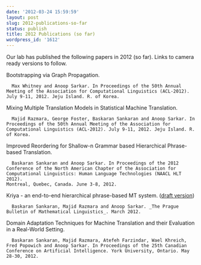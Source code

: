 ```yaml
---
date: '2012-03-24 15:59:59'
layout: post
slug: 2012-publications-so-far
status: publish
title: 2012 Publications (so far)
wordpress_id: '1612'
---
```


Our lab has published the following papers in 2012 (so far). Links to camera ready versions to follow.

  Bootstrapping via Graph Propagation.

      Max Whitney and Anoop Sarkar. In Proceedings of the 50th Annual Meeting of the Association for Computational Linguistics (ACL-2012). July 9-11, 2012. Jeju Island. R. of Korea.


  Mixing Multiple Translation Models in Statistical Machine Translation.

      Majid Razmara, George Foster, Baskaran Sankaran and Anoop Sarkar. In Proceedings of the 50th Annual Meeting of the Association for Computational Linguistics (ACL-2012). July 9-11, 2012. Jeju Island. R. of Korea.


  Improved Reordering for Shallow-n Grammar based Hierarchical Phrase-based Translation.

      Baskaran Sankaran and Anoop Sarkar. In Proceedings of the 2012 Conference of the North American Chapter of the Association for Computational Linguistics: Human Language Technologies (NAACL HLT 2012).
    Montreal, Quebec, Canada. June 3-8, 2012.


  Kriya - an end-to-end hierarchical phrase-based MT system. ([draft version](papers/pdf/art-sankaran-razmara-sarkar.pdf))

      Baskaran Sankaran, Majid Razmara and Anoop Sarkar. _The Prague Bulletin of Mathematical Linguistics_. March 2012.


  Domain Adaptation Techniques for Machine Translation and their Evaluation in a Real-World Setting.

      Baskaran Sankaran, Majid Razmara, Atefeh Farzindar, Wael Khreich, Fred Popowich and Anoop Sarkar. In Proceedings of the 25th Canadian Conference on Artificial Intelligence. York University, Ontario. May 28-30, 2012.
